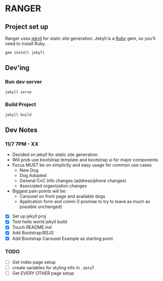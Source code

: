 # RANGER

## Project set up

Ranger uses [jekyll](http://jekyllrb.com/) for static site generation.
Jekyll is a [Ruby](https://www.ruby-lang.org/en/downloads/) gem, so you'll need to install Ruby.

```bash
gem install jekyll
```

## Dev'ing

### Run dev server
```bash
jekyll serve
```

### Build Project
```bash
jekyll build
```




## Dev Notes

### 11/7 7PM - XX
- Decided on jekyll for static site generation.
- Will prob use bootstrap template and bootstrap ui for major
	components
- Focus MUST be on simplicity and easy usage for common use cases
	- New Dog
	- Dog Adopted
	- General CnC Info changes (address/phone changes)
	- Associated organization changes
- Biggest pain points will be:
	- Carousel on front page and available dogs
	- Application form and comm (I promise to try to leave as much as possible
		unchanged)

- [X] Set up jekyll proj
- [X] Test hello world jekyll build
- [X] Touch README.md
- [X] Add Bootstrap/BSJS
- [X] Add Bootstrap Carousel Example as starting point

### TODO
- [ ] Get index page setup
- [ ] create variables for styling info in `_data`?
- [ ] Get EVERY OTHER page setup

